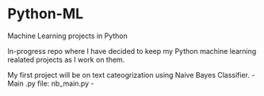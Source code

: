 Python-ML
=========

Machine Learning projects in Python


In-progress repo where I have decided to keep my Python machine learning realated projects as I work on them.

My first project will be on text cateogrization using Naive Bayes Classifier.
	- Main .py file: nb_main.py
	- 
